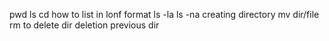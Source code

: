pwd
ls
cd
how to list in lonf format
ls -la
ls -na
creating directory
mv dir/file
rm to delete
dir deletion
previous dir
